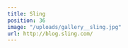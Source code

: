 ```yaml
---
title: Sling
position: 36
image: "/uploads/gallery__sling.jpg"
url: http://blog.sling.com/
---
```


